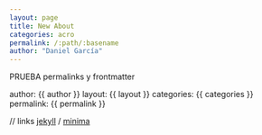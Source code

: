 ```yaml
---
layout: page
title: New About
categories: acro
permalink: /:path/:basename
author: "Daniel García"
---
```


PRUEBA permalinks y frontmatter

author: {{ author }}
layout: {{ layout }}
categories: {{ categories }}
permalink: {{ permalink }}

// links
[jekyll][jekyll-organization] /
[minima](https://github.com/jekyll/minima)

[jekyll-organization]: https://github.com/jekyll
